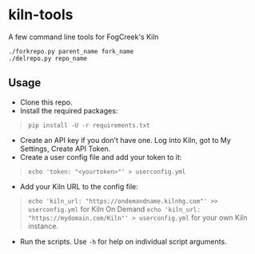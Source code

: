 # kiln-tools
A few command line tools for FogCreek's Kiln

```
./forkrepo.py parent_name fork_name
./delrepo.py repo_name
```

## Usage
* Clone this repo.
* Install the required packages:
>`pip install -U -r requirements.txt`
* Create an API key if you don't have one. Log into Kiln, got to My Settings, Create API Token.
* Create a user config file and add your token to it:
>`echo 'token: "<yourtoken>"' > userconfig.yml`
* Add your Kiln URL to the config file: 
>`echo 'kiln_url: "https://ondemandname.kilnhg.com"' >> userconfig.yml` for Kiln On Demand
>`echo 'kiln_url: "https://mydomain.com/Kiln"' > userconfig.yml` for your own Kiln instance.
* Run the scripts. Use `-h` for help on individual script arguments.
